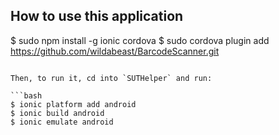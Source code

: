 
## How to use this application

$ sudo npm install -g ionic cordova
$ sudo cordova plugin add https://github.com/wildabeast/BarcodeScanner.git
```

Then, to run it, cd into `SUTHelper` and run:

```bash
$ ionic platform add android
$ ionic build android
$ ionic emulate android
```
